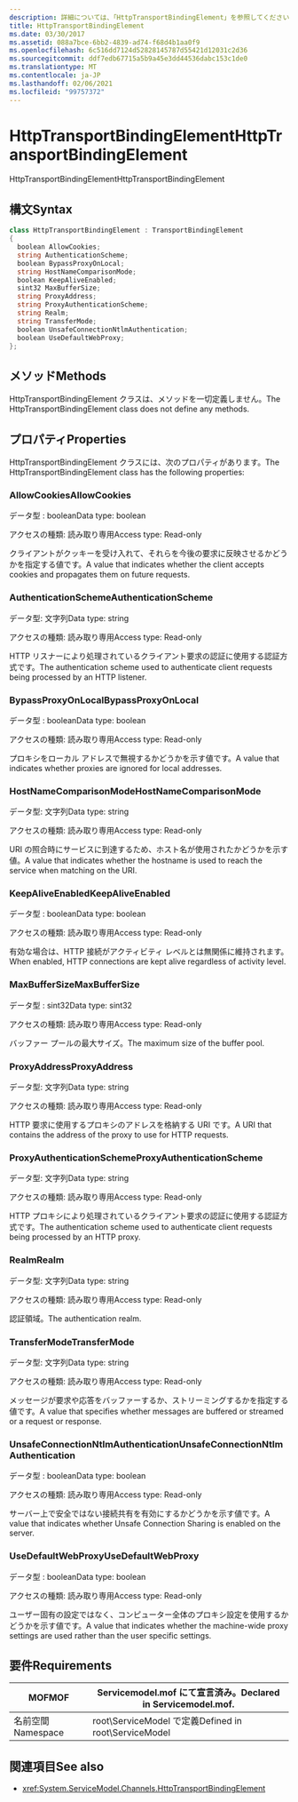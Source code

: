```yaml
---
description: 詳細については、「HttpTransportBindingElement」を参照してください。
title: HttpTransportBindingElement
ms.date: 03/30/2017
ms.assetid: 088a7bce-6bb2-4839-ad74-f68d4b1aa0f9
ms.openlocfilehash: 6c516dd7124d52828145787d55421d12031c2d36
ms.sourcegitcommit: ddf7edb67715a5b9a45e3dd44536dabc153c1de0
ms.translationtype: MT
ms.contentlocale: ja-JP
ms.lasthandoff: 02/06/2021
ms.locfileid: "99757372"
---
```

# <a name="httptransportbindingelement"></a><span data-ttu-id="03f19-103">HttpTransportBindingElement</span><span class="sxs-lookup"><span data-stu-id="03f19-103">HttpTransportBindingElement</span></span>

<span data-ttu-id="03f19-104">HttpTransportBindingElement</span><span class="sxs-lookup"><span data-stu-id="03f19-104">HttpTransportBindingElement</span></span>  
  
## <a name="syntax"></a><span data-ttu-id="03f19-105">構文</span><span class="sxs-lookup"><span data-stu-id="03f19-105">Syntax</span></span>  
  
```csharp
class HttpTransportBindingElement : TransportBindingElement  
{  
  boolean AllowCookies;  
  string AuthenticationScheme;  
  boolean BypassProxyOnLocal;  
  string HostNameComparisonMode;  
  boolean KeepAliveEnabled;  
  sint32 MaxBufferSize;  
  string ProxyAddress;  
  string ProxyAuthenticationScheme;  
  string Realm;  
  string TransferMode;  
  boolean UnsafeConnectionNtlmAuthentication;  
  boolean UseDefaultWebProxy;  
};  
```  
  
## <a name="methods"></a><span data-ttu-id="03f19-106">メソッド</span><span class="sxs-lookup"><span data-stu-id="03f19-106">Methods</span></span>  

 <span data-ttu-id="03f19-107">HttpTransportBindingElement クラスは、メソッドを一切定義しません。</span><span class="sxs-lookup"><span data-stu-id="03f19-107">The HttpTransportBindingElement class does not define any methods.</span></span>  
  
## <a name="properties"></a><span data-ttu-id="03f19-108">プロパティ</span><span class="sxs-lookup"><span data-stu-id="03f19-108">Properties</span></span>  

 <span data-ttu-id="03f19-109">HttpTransportBindingElement クラスには、次のプロパティがあります。</span><span class="sxs-lookup"><span data-stu-id="03f19-109">The HttpTransportBindingElement class has the following properties:</span></span>  
  
### <a name="allowcookies"></a><span data-ttu-id="03f19-110">AllowCookies</span><span class="sxs-lookup"><span data-stu-id="03f19-110">AllowCookies</span></span>  

 <span data-ttu-id="03f19-111">データ型 : boolean</span><span class="sxs-lookup"><span data-stu-id="03f19-111">Data type: boolean</span></span>  
  
 <span data-ttu-id="03f19-112">アクセスの種類: 読み取り専用</span><span class="sxs-lookup"><span data-stu-id="03f19-112">Access type: Read-only</span></span>  
  
 <span data-ttu-id="03f19-113">クライアントがクッキーを受け入れて、それらを今後の要求に反映させるかどうかを指定する値です。</span><span class="sxs-lookup"><span data-stu-id="03f19-113">A value that indicates whether the client accepts cookies and propagates them on future requests.</span></span>  
  
### <a name="authenticationscheme"></a><span data-ttu-id="03f19-114">AuthenticationScheme</span><span class="sxs-lookup"><span data-stu-id="03f19-114">AuthenticationScheme</span></span>  

 <span data-ttu-id="03f19-115">データ型: 文字列</span><span class="sxs-lookup"><span data-stu-id="03f19-115">Data type: string</span></span>  
  
 <span data-ttu-id="03f19-116">アクセスの種類: 読み取り専用</span><span class="sxs-lookup"><span data-stu-id="03f19-116">Access type: Read-only</span></span>  
  
 <span data-ttu-id="03f19-117">HTTP リスナーにより処理されているクライアント要求の認証に使用する認証方式です。</span><span class="sxs-lookup"><span data-stu-id="03f19-117">The authentication scheme used to authenticate client requests being processed by an HTTP listener.</span></span>  
  
### <a name="bypassproxyonlocal"></a><span data-ttu-id="03f19-118">BypassProxyOnLocal</span><span class="sxs-lookup"><span data-stu-id="03f19-118">BypassProxyOnLocal</span></span>  

 <span data-ttu-id="03f19-119">データ型 : boolean</span><span class="sxs-lookup"><span data-stu-id="03f19-119">Data type: boolean</span></span>  
  
 <span data-ttu-id="03f19-120">アクセスの種類: 読み取り専用</span><span class="sxs-lookup"><span data-stu-id="03f19-120">Access type: Read-only</span></span>  
  
 <span data-ttu-id="03f19-121">プロキシをローカル アドレスで無視するかどうかを示す値です。</span><span class="sxs-lookup"><span data-stu-id="03f19-121">A value that indicates whether proxies are ignored for local addresses.</span></span>  
  
### <a name="hostnamecomparisonmode"></a><span data-ttu-id="03f19-122">HostNameComparisonMode</span><span class="sxs-lookup"><span data-stu-id="03f19-122">HostNameComparisonMode</span></span>  

 <span data-ttu-id="03f19-123">データ型: 文字列</span><span class="sxs-lookup"><span data-stu-id="03f19-123">Data type: string</span></span>  
  
 <span data-ttu-id="03f19-124">アクセスの種類: 読み取り専用</span><span class="sxs-lookup"><span data-stu-id="03f19-124">Access type: Read-only</span></span>  
  
 <span data-ttu-id="03f19-125">URI の照合時にサービスに到達するため、ホスト名が使用されたかどうかを示す値。</span><span class="sxs-lookup"><span data-stu-id="03f19-125">A value that indicates whether the hostname is used to reach the service when matching on the URI.</span></span>  
  
### <a name="keepaliveenabled"></a><span data-ttu-id="03f19-126">KeepAliveEnabled</span><span class="sxs-lookup"><span data-stu-id="03f19-126">KeepAliveEnabled</span></span>  

 <span data-ttu-id="03f19-127">データ型 : boolean</span><span class="sxs-lookup"><span data-stu-id="03f19-127">Data type: boolean</span></span>  
  
 <span data-ttu-id="03f19-128">アクセスの種類: 読み取り専用</span><span class="sxs-lookup"><span data-stu-id="03f19-128">Access type: Read-only</span></span>  
  
 <span data-ttu-id="03f19-129">有効な場合は、HTTP 接続がアクティビティ レベルとは無関係に維持されます。</span><span class="sxs-lookup"><span data-stu-id="03f19-129">When enabled, HTTP connections are kept alive regardless of activity level.</span></span>  
  
### <a name="maxbuffersize"></a><span data-ttu-id="03f19-130">MaxBufferSize</span><span class="sxs-lookup"><span data-stu-id="03f19-130">MaxBufferSize</span></span>  

 <span data-ttu-id="03f19-131">データ型 : sint32</span><span class="sxs-lookup"><span data-stu-id="03f19-131">Data type: sint32</span></span>  
  
 <span data-ttu-id="03f19-132">アクセスの種類: 読み取り専用</span><span class="sxs-lookup"><span data-stu-id="03f19-132">Access type: Read-only</span></span>  
  
 <span data-ttu-id="03f19-133">バッファー プールの最大サイズ。</span><span class="sxs-lookup"><span data-stu-id="03f19-133">The maximum size of the buffer pool.</span></span>  
  
### <a name="proxyaddress"></a><span data-ttu-id="03f19-134">ProxyAddress</span><span class="sxs-lookup"><span data-stu-id="03f19-134">ProxyAddress</span></span>  

 <span data-ttu-id="03f19-135">データ型: 文字列</span><span class="sxs-lookup"><span data-stu-id="03f19-135">Data type: string</span></span>  
  
 <span data-ttu-id="03f19-136">アクセスの種類: 読み取り専用</span><span class="sxs-lookup"><span data-stu-id="03f19-136">Access type: Read-only</span></span>  
  
 <span data-ttu-id="03f19-137">HTTP 要求に使用するプロキシのアドレスを格納する URI です。</span><span class="sxs-lookup"><span data-stu-id="03f19-137">A URI that contains the address of the proxy to use for HTTP requests.</span></span>  
  
### <a name="proxyauthenticationscheme"></a><span data-ttu-id="03f19-138">ProxyAuthenticationScheme</span><span class="sxs-lookup"><span data-stu-id="03f19-138">ProxyAuthenticationScheme</span></span>  

 <span data-ttu-id="03f19-139">データ型: 文字列</span><span class="sxs-lookup"><span data-stu-id="03f19-139">Data type: string</span></span>  
  
 <span data-ttu-id="03f19-140">アクセスの種類: 読み取り専用</span><span class="sxs-lookup"><span data-stu-id="03f19-140">Access type: Read-only</span></span>  
  
 <span data-ttu-id="03f19-141">HTTP プロキシにより処理されているクライアント要求の認証に使用する認証方式です。</span><span class="sxs-lookup"><span data-stu-id="03f19-141">The authentication scheme used to authenticate client requests being processed by an HTTP proxy.</span></span>  
  
### <a name="realm"></a><span data-ttu-id="03f19-142">Realm</span><span class="sxs-lookup"><span data-stu-id="03f19-142">Realm</span></span>  

 <span data-ttu-id="03f19-143">データ型: 文字列</span><span class="sxs-lookup"><span data-stu-id="03f19-143">Data type: string</span></span>  
  
 <span data-ttu-id="03f19-144">アクセスの種類: 読み取り専用</span><span class="sxs-lookup"><span data-stu-id="03f19-144">Access type: Read-only</span></span>  
  
 <span data-ttu-id="03f19-145">認証領域。</span><span class="sxs-lookup"><span data-stu-id="03f19-145">The authentication realm.</span></span>  
  
### <a name="transfermode"></a><span data-ttu-id="03f19-146">TransferMode</span><span class="sxs-lookup"><span data-stu-id="03f19-146">TransferMode</span></span>  

 <span data-ttu-id="03f19-147">データ型: 文字列</span><span class="sxs-lookup"><span data-stu-id="03f19-147">Data type: string</span></span>  
  
 <span data-ttu-id="03f19-148">アクセスの種類: 読み取り専用</span><span class="sxs-lookup"><span data-stu-id="03f19-148">Access type: Read-only</span></span>  
  
 <span data-ttu-id="03f19-149">メッセージが要求や応答をバッファーするか、ストリーミングするかを指定する値です。</span><span class="sxs-lookup"><span data-stu-id="03f19-149">A value that specifies whether messages are buffered or streamed or a request or response.</span></span>  
  
### <a name="unsafeconnectionntlmauthentication"></a><span data-ttu-id="03f19-150">UnsafeConnectionNtlmAuthentication</span><span class="sxs-lookup"><span data-stu-id="03f19-150">UnsafeConnectionNtlmAuthentication</span></span>  

 <span data-ttu-id="03f19-151">データ型 : boolean</span><span class="sxs-lookup"><span data-stu-id="03f19-151">Data type: boolean</span></span>  
  
 <span data-ttu-id="03f19-152">アクセスの種類: 読み取り専用</span><span class="sxs-lookup"><span data-stu-id="03f19-152">Access type: Read-only</span></span>  
  
 <span data-ttu-id="03f19-153">サーバー上で安全ではない接続共有を有効にするかどうかを示す値です。</span><span class="sxs-lookup"><span data-stu-id="03f19-153">A value that indicates whether Unsafe Connection Sharing is enabled on the server.</span></span>  
  
### <a name="usedefaultwebproxy"></a><span data-ttu-id="03f19-154">UseDefaultWebProxy</span><span class="sxs-lookup"><span data-stu-id="03f19-154">UseDefaultWebProxy</span></span>  

 <span data-ttu-id="03f19-155">データ型 : boolean</span><span class="sxs-lookup"><span data-stu-id="03f19-155">Data type: boolean</span></span>  
  
 <span data-ttu-id="03f19-156">アクセスの種類: 読み取り専用</span><span class="sxs-lookup"><span data-stu-id="03f19-156">Access type: Read-only</span></span>  
  
 <span data-ttu-id="03f19-157">ユーザー固有の設定ではなく、コンピューター全体のプロキシ設定を使用するかどうかを示す値です。</span><span class="sxs-lookup"><span data-stu-id="03f19-157">A value that indicates whether the machine-wide proxy settings are used rather than the user specific settings.</span></span>  
  
## <a name="requirements"></a><span data-ttu-id="03f19-158">要件</span><span class="sxs-lookup"><span data-stu-id="03f19-158">Requirements</span></span>  
  
|<span data-ttu-id="03f19-159">MOF</span><span class="sxs-lookup"><span data-stu-id="03f19-159">MOF</span></span>|<span data-ttu-id="03f19-160">Servicemodel.mof にて宣言済み。</span><span class="sxs-lookup"><span data-stu-id="03f19-160">Declared in Servicemodel.mof.</span></span>|  
|---------|-----------------------------------|  
|<span data-ttu-id="03f19-161">名前空間</span><span class="sxs-lookup"><span data-stu-id="03f19-161">Namespace</span></span>|<span data-ttu-id="03f19-162">root\ServiceModel で定義</span><span class="sxs-lookup"><span data-stu-id="03f19-162">Defined in root\ServiceModel</span></span>|  
  
## <a name="see-also"></a><span data-ttu-id="03f19-163">関連項目</span><span class="sxs-lookup"><span data-stu-id="03f19-163">See also</span></span>

- <xref:System.ServiceModel.Channels.HttpTransportBindingElement>

